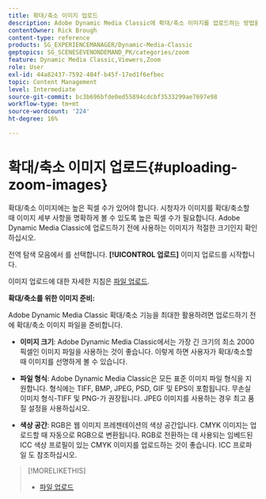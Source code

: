 ```yaml
---
title: 확대/축소 이미지 업로드
description: Adobe Dynamic Media Classic에 확대/축소 이미지를 업로드하는 방법을 알아봅니다.
contentOwner: Rick Brough
content-type: reference
products: SG_EXPERIENCEMANAGER/Dynamic-Media-Classic
geptopics: SG_SCENESEVENONDEMAND_PK/categories/zoom
feature: Dynamic Media Classic,Viewers,Zoom
role: User
exl-id: 44a82437-7592-484f-b45f-17ed1f6efbec
topic: Content Management
level: Intermediate
source-git-commit: bc3b696bfde0ed55894cdcbf3533299ae7697e98
workflow-type: tm+mt
source-wordcount: '224'
ht-degree: 16%

---
```


# 확대/축소 이미지 업로드{#uploading-zoom-images}

확대/축소 이미지에는 높은 픽셀 수가 있어야 합니다. 시청자가 이미지를 확대/축소할 때 이미지 세부 사항을 명확하게 볼 수 있도록 높은 픽셀 수가 필요합니다. Adobe Dynamic Media Classic에 업로드하기 전에 사용하는 이미지가 적절한 크기인지 확인하십시오.

전역 탐색 모음에서 를 선택합니다. **[!UICONTROL 업로드]** 이미지 업로드를 시작합니다.

이미지 업로드에 대한 자세한 지침은 [파일 업로드](uploading-files.md#uploading_files).

**확대/축소를 위한 이미지 준비:**

Adobe Dynamic Media Classic 확대/축소 기능을 최대한 활용하려면 업로드하기 전에 확대/축소 이미지 파일을 준비합니다.

* **이미지 크기**: Adobe Dynamic Media Classic에서는 가장 긴 크기의 최소 2000픽셀인 이미지 파일을 사용하는 것이 좋습니다. 이렇게 하면 사용자가 확대/축소할 때 이미지를 선명하게 볼 수 있습니다.

* **파일 형식**: Adobe Dynamic Media Classic은 모든 표준 이미지 파일 형식을 지원합니다. 형식에는 TIFF, BMP, JPEG, PSD, GIF 및 EPS이 포함됩니다. 무손실 이미지 형식-TIFF 및 PNG-가 권장됩니다. JPEG 이미지를 사용하는 경우 최고 품질 설정을 사용하십시오.

* **색상 공간**: RGB은 웹 이미지 프레젠테이션의 색상 공간입니다. CMYK 이미지는 업로드할 때 자동으로 RGB으로 변환됩니다. RGB로 전환하는 데 사용되는 임베드된 ICC 색상 프로필이 있는 CMYK 이미지를 업로드하는 것이 좋습니다. ICC 프로파일 도 참조하십시오.

>[!MORELIKETHIS]
>
>* [파일 업로드](uploading-files.md#uploading_files)
